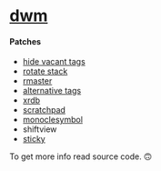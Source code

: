 # [dwm](https://dwm.suckless.org)

#### Patches
+ [hide vacant tags](https://dwm.suckless.org/patches/hide_vacant_tags/)
+ [rotate stack](https://dwm.suckless.org/patches/rotatestack/)
+ [rmaster](https://dwm.suckless.org/patches/rmaster/)
+ [alternative tags](https://dwm.suckless.org/patches/alternativetags/)
+ [xrdb](https://dwm.suckless.org/patches/xrdb/)
+ [scratchpad](https://dwm.suckless.org/patches/scratchpad/)
+ [monoclesymbol](https://dwm.suckless.org/patches/monoclesymbol/)
+ shiftview
+ [sticky](https://dwm.suckless.org/patches/sticky/)

To get more info read source code. 🙃
